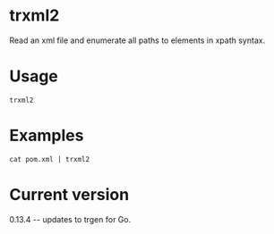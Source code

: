 # trxml2

Read an xml file and enumerate all paths to elements in xpath syntax.

# Usage

    trxml2

# Examples

    cat pom.xml | trxml2

# Current version

0.13.4 -- updates to trgen for Go.
